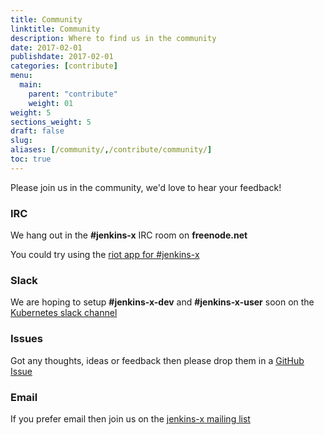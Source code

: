 ```yaml
---
title: Community
linktitle: Community
description: Where to find us in the community
date: 2017-02-01
publishdate: 2017-02-01
categories: [contribute]
menu:
  main:
    parent: "contribute"
    weight: 01
weight: 5
sections_weight: 5
draft: false
slug:
aliases: [/community/,/contribute/community/]
toc: true
---
```


Please join us in the community, we'd love to hear your feedback! 

### IRC

We hang out in the **#jenkins-x** IRC room on **freenode.net**

You could try using the [riot app for #jenkins-x](https://riot.im/app/#/room/#freenode_#jenkins-x:matrix.org)

### Slack

We are hoping to setup **#jenkins-x-dev** and **#jenkins-x-user** soon on the [Kubernetes slack channel](http://slack.k8s.io/)

### Issues

Got any thoughts, ideas or feedback then please drop them in a [GitHub Issue](https://github.com/jenkins-x/jx/issues/new)


### Email

If you prefer email then join us on the [jenkins-x mailing list](https://groups.google.com/forum/#!forum/jenkins-x)
